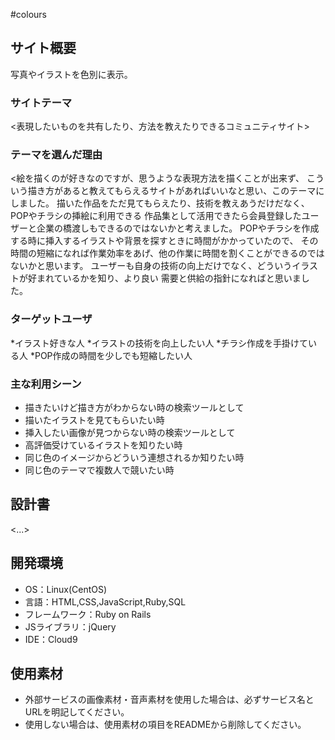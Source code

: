 #colours

## サイト概要
写真やイラストを色別に表示。
### サイトテーマ
<表現したいものを共有したり、方法を教えたりできるコミュニティサイト>

### テーマを選んだ理由
<絵を描くのが好きなのですが、思うような表現方法を描くことが出来ず、
こういう描き方があると教えてもらえるサイトがあればいいなと思い、このテーマにしました。
描いた作品をただ見てもらえたり、技術を教えあうだけだなく、POPやチラシの挿絵に利用できる
作品集として活用できたら会員登録したユーザーと企業の橋渡しもできるのではないかと考えました。
POPやチラシを作成する時に挿入するイラストや背景を探すときに時間がかかっていたので、
その時間の短縮になれば作業効率をあげ、他の作業に時間を割くことができるのではないかと思います。
ユーザーも自身の技術の向上だけでなく、どういうイラストが好まれているかを知り、より良い
需要と供給の指針になればと思いました。
>

### ターゲットユーザ
*イラスト好きな人
*イラストの技術を向上したい人
*チラシ作成を手掛けている人
*POP作成の時間を少しでも短縮したい人

### 主な利用シーン
- 描きたいけど描き方がわからない時の検索ツールとして
- 描いたイラストを見てもらいたい時
- 挿入したい画像が見つからない時の検索ツールとして
- 高評価受けているイラストを知りたい時
- 同じ色のイメージからどういう連想されるか知りたい時
- 同じ色のテーマで複数人で競いたい時

## 設計書
<...>

## 開発環境
- OS：Linux(CentOS)
- 言語：HTML,CSS,JavaScript,Ruby,SQL
- フレームワーク：Ruby on Rails
- JSライブラリ：jQuery
- IDE：Cloud9

## 使用素材
- 外部サービスの画像素材・音声素材を使用した場合は、必ずサービス名とURLを明記してください。
- 使用しない場合は、使用素材の項目をREADMEから削除してください。